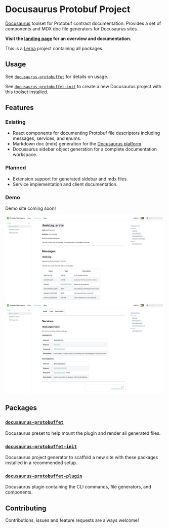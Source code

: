 # Docusaurus Protobuf Project

[Docusaurus](https://docusaurus.io/) toolset for Protobuf contract documentation. Provides a set of components and MDX doc file generators for Docusaurus sites.

**Visit the [landing page](https://anthonybobsin.github.io/docusaurus-protobuffet/) for an overview and documentation.**

This is a [Lerna](https://lerna.js.org/) project containing all packages.

## Usage

See [`docusaurus-protobuffet`](https://github.com/protobuffet/docusaurus-protobuffet/tree/master/packages/docusaurus-protobuffet#usage) for details on usage.

See [`docusaurus-protobuffet-init`](https://github.com/protobuffet/docusaurus-protobuffet/tree/master/packages/docusaurus-protobuffet-init#usage) to create a new Docusaurus project with this toolset installed.

## Features
### Existing
- React components for documenting Protobuf file descriptors including messages, services, and enums.
- Markdown doc (mdx) generation for the [Docusaurus platform](https://docusaurus.io/).
- Docusaurus sidebar object generation for a complete documentation workspace.

### Planned
- Extension support for generated sidebar and mdx files.
- Service implementation and client documentation.

### Demo

Demo site coming soon!

![Protodocs Overview](./screenshots/overview.png)
![Service Sample](./screenshots/overview-service.png)

## Packages

### [`docusaurus-protobuffet`](https://github.com/protobuffet/docusaurus-protobuffet/tree/master/packages/docusaurus-protobuffet)

Docusaurus preset to help mount the plugin and render all generated files.

### [`docusaurus-protobuffet-init`](https://github.com/protobuffet/docusaurus-protobuffet/tree/master/packages/docusaurus-protobuffet-init)

Docusaurus project generator to scaffold a new site with these packages installed in a recommended setup.

### [`docusaurus-protobuffet-plugin`](https://github.com/protobuffet/docusaurus-protobuffet/tree/master/packages/docusaurus-protobuffet-plugin)

Docusaurus plugin containing the CLI commands, file generators, and components.

## Contributing

Contributions, issues and feature requests are always welcome!
